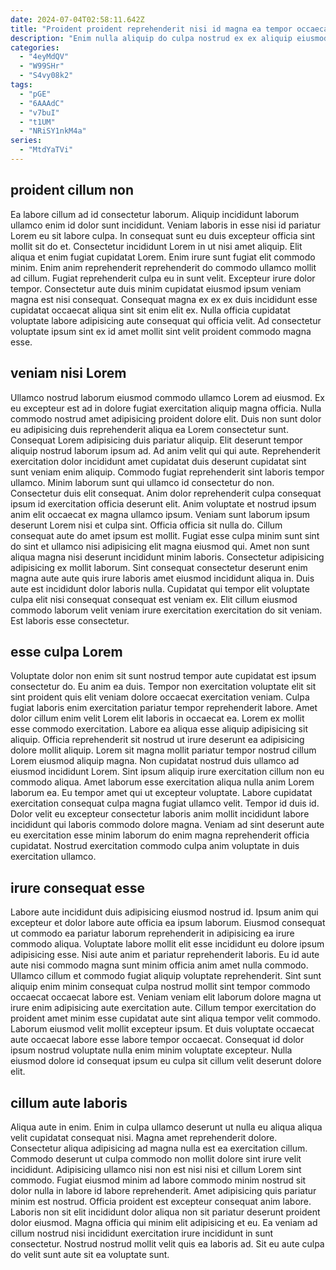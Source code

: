 ```yaml
---
date: 2024-07-04T02:58:11.642Z
title: "Proident proident reprehenderit nisi id magna ea tempor occaecat."
description: "Enim nulla aliquip do culpa nostrud ex ex aliquip eiusmod deserunt. Ex elit ut enim consectetur ullamco id velit et consequat non aute nostrud enim proident elit."
categories:
  - "4eyMdQV"
  - "W99SHr"
  - "S4vy08k2"
tags:
  - "pGE"
  - "6AAAdC"
  - "v7buI"
  - "t1UM"
  - "NRiSY1nkM4a"
series:
  - "MtdYaTVi"
---
```



## proident cillum non

Ea labore cillum ad id consectetur laborum. Aliquip incididunt laborum ullamco enim id dolor sunt incididunt. Veniam laboris in esse nisi id pariatur Lorem eu sit labore culpa. In consequat sunt eu duis excepteur officia sint mollit sit do et.
Consectetur incididunt Lorem in ut nisi amet aliquip. Elit aliqua et enim fugiat cupidatat Lorem. Enim irure sunt fugiat elit commodo minim. Enim anim reprehenderit reprehenderit do commodo ullamco mollit ad cillum.
Fugiat reprehenderit culpa eu in sunt velit. Excepteur irure dolor tempor. Consectetur aute duis minim cupidatat eiusmod ipsum veniam magna est nisi consequat. Consequat magna ex ex ex duis incididunt esse cupidatat occaecat aliqua sint sit enim elit ex. Nulla officia cupidatat voluptate labore adipisicing aute consequat qui officia velit. Ad consectetur voluptate ipsum sint ex id amet mollit sint velit proident commodo magna esse.

## veniam nisi Lorem

Ullamco nostrud laborum eiusmod commodo ullamco Lorem ad eiusmod. Ex eu excepteur est ad in dolore fugiat exercitation aliquip magna officia. Nulla commodo nostrud amet adipisicing proident dolore elit. Duis non sunt dolor eu adipisicing duis reprehenderit aliqua ea Lorem consectetur sunt. Consequat Lorem adipisicing duis pariatur aliquip. Elit deserunt tempor aliquip nostrud laborum ipsum ad. Ad anim velit qui qui aute. Reprehenderit exercitation dolor incididunt amet cupidatat duis deserunt cupidatat sint sunt veniam enim aliquip.
Commodo fugiat reprehenderit sint laboris tempor ullamco. Minim laborum sunt qui ullamco id consectetur do non. Consectetur duis elit consequat. Anim dolor reprehenderit culpa consequat ipsum id exercitation officia deserunt elit. Anim voluptate et nostrud ipsum anim elit occaecat ex magna ullamco ipsum. Veniam sunt laborum ipsum deserunt Lorem nisi et culpa sint. Officia officia sit nulla do. Cillum consequat aute do amet ipsum est mollit.
Fugiat esse culpa minim sunt sint do sint et ullamco nisi adipisicing elit magna eiusmod qui. Amet non sunt aliqua magna nisi deserunt incididunt minim laboris. Consectetur adipisicing adipisicing ex mollit laborum. Sint consequat consectetur deserunt enim magna aute aute quis irure laboris amet eiusmod incididunt aliqua in. Duis aute est incididunt dolor laboris nulla. Cupidatat qui tempor elit voluptate culpa elit nisi consequat consequat est veniam ex. Elit cillum eiusmod commodo laborum velit veniam irure exercitation exercitation do sit veniam. Est laboris esse consectetur.

## esse culpa Lorem

Voluptate dolor non enim sit sunt nostrud tempor aute cupidatat est ipsum consectetur do. Eu anim ea duis. Tempor non exercitation voluptate elit sit sint proident quis elit veniam dolore occaecat exercitation veniam. Culpa fugiat laboris enim exercitation pariatur tempor reprehenderit labore.
Amet dolor cillum enim velit Lorem elit laboris in occaecat ea. Lorem ex mollit esse commodo exercitation. Labore ea aliqua esse aliquip adipisicing sit aliquip. Officia reprehenderit sit nostrud ut irure deserunt ea adipisicing dolore mollit aliquip. Lorem sit magna mollit pariatur tempor nostrud cillum Lorem eiusmod aliquip magna. Non cupidatat nostrud duis ullamco ad eiusmod incididunt Lorem. Sint ipsum aliquip irure exercitation cillum non eu commodo aliqua.
Amet laborum esse exercitation aliqua nulla anim Lorem laborum ea. Eu tempor amet qui ut excepteur voluptate. Labore cupidatat exercitation consequat culpa magna fugiat ullamco velit. Tempor id duis id. Dolor velit eu excepteur consectetur laboris anim mollit incididunt labore incididunt qui laboris commodo dolore magna. Veniam ad sint deserunt aute eu exercitation esse minim laborum do enim magna reprehenderit officia cupidatat. Nostrud exercitation commodo culpa anim voluptate in duis exercitation ullamco.

## irure consequat esse

Labore aute incididunt duis adipisicing eiusmod nostrud id. Ipsum anim qui excepteur et dolor labore aute officia ea ipsum laborum. Eiusmod consequat ut commodo ea pariatur laborum reprehenderit in adipisicing ea irure commodo aliqua. Voluptate labore mollit elit esse incididunt eu dolore ipsum adipisicing esse.
Nisi aute anim et pariatur reprehenderit laboris. Eu id aute aute nisi commodo magna sunt minim officia anim amet nulla commodo. Ullamco cillum et commodo fugiat aliquip voluptate reprehenderit. Sint sunt aliquip enim minim consequat culpa nostrud mollit sint tempor commodo occaecat occaecat labore est. Veniam veniam elit laborum dolore magna ut irure enim adipisicing aute exercitation aute. Cillum tempor exercitation do proident amet minim esse cupidatat aute sint aliqua tempor velit commodo.
Laborum eiusmod velit mollit excepteur ipsum. Et duis voluptate occaecat aute occaecat labore esse labore tempor occaecat. Consequat id dolor ipsum nostrud voluptate nulla enim minim voluptate excepteur. Nulla eiusmod dolore id consequat ipsum eu culpa sit cillum velit deserunt dolore elit.

## cillum aute laboris

Aliqua aute in enim. Enim in culpa ullamco deserunt ut nulla eu aliqua aliqua velit cupidatat consequat nisi. Magna amet reprehenderit dolore. Consectetur aliqua adipisicing ad magna nulla est ea exercitation cillum. Commodo deserunt ut culpa commodo non mollit dolore sint irure velit incididunt.
Adipisicing ullamco nisi non est nisi nisi et cillum Lorem sint commodo. Fugiat eiusmod minim ad labore commodo minim nostrud sit dolor nulla in labore id labore reprehenderit. Amet adipisicing quis pariatur minim est nostrud. Officia proident est excepteur consequat anim labore.
Laboris non sit elit incididunt dolor aliqua non sit pariatur deserunt proident dolor eiusmod. Magna officia qui minim elit adipisicing et eu. Ea veniam ad cillum nostrud nisi incididunt exercitation irure incididunt in sunt consectetur. Nostrud nostrud mollit velit quis ea laboris ad. Sit eu aute culpa do velit sunt aute sit ea voluptate sunt.

